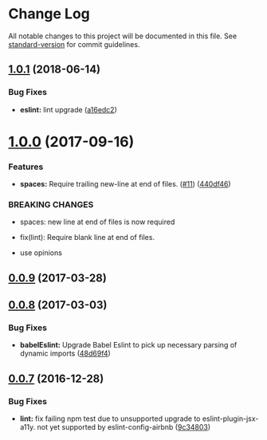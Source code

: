 # Change Log

All notable changes to this project will be documented in this file. See [standard-version](https://github.com/conventional-changelog/standard-version) for commit guidelines.

<a name="1.0.1"></a>
## [1.0.1](https://github.com/Workpop/eslint-config-workpop/compare/v1.0.0...v1.0.1) (2018-06-14)


### Bug Fixes

* **eslint:** lint upgrade ([a16edc2](https://github.com/Workpop/eslint-config-workpop/commit/a16edc2))



<a name="1.0.0"></a>
# [1.0.0](https://github.com/Workpop/eslint-config-workpop/compare/v0.0.9...v1.0.0) (2017-09-16)


### Features

* **spaces:** Require trailing new-line at end of files. ([#11](https://github.com/Workpop/eslint-config-workpop/issues/11)) ([440df46](https://github.com/Workpop/eslint-config-workpop/commit/440df46))


### BREAKING CHANGES

* spaces: new line at end of files is now required
* fix(lint): Require blank line at end of files.

* use opinions



<a name="0.0.9"></a>
## [0.0.9](https://github.com/Workpop/eslint-config-workpop/compare/v0.0.8...v0.0.9) (2017-03-28)



<a name="0.0.8"></a>
## [0.0.8](https://github.com/Workpop/eslint-config-workpop/compare/v0.0.7...v0.0.8) (2017-03-03)


### Bug Fixes

* **babelEslint:** Upgrade Babel Eslint to pick up necessary parsing of dynamic imports ([48d69f4](https://github.com/Workpop/eslint-config-workpop/commit/48d69f4))



<a name="0.0.7"></a>
## [0.0.7](https://github.com/Workpop/eslint-config-workpop/compare/v0.0.5...v0.0.7) (2016-12-28)


### Bug Fixes

* **lint:** fix failing npm test due to unsupported upgrade to eslint-plugin-jsx-a11y. not yet supported by eslint-config-airbnb ([9c34803](https://github.com/Workpop/eslint-config-workpop/commit/9c34803))
